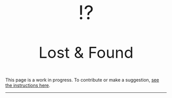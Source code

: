 #

<p align="center" style="font-size:60px;">⁉️</p>
<p align="center" style="font-size:48px;">Lost & Found</p>

This page is a work in progress. To contribute or make a suggestion, [see the instructions here](../index.md#contributing).

---